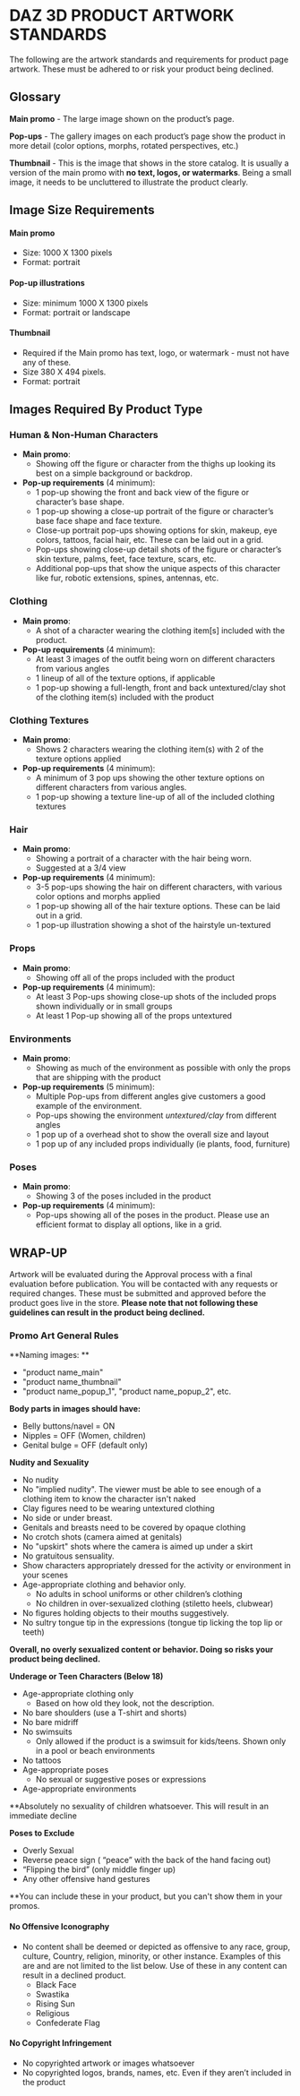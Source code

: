 # DAZ 3D PRODUCT ARTWORK STANDARDS

The following are the artwork standards and requirements for product page artwork. These must be adhered to or risk your product being declined.


## Glossary

**Main promo** -  The large image shown on the product’s page. 

**Pop-ups** - The gallery images on each product’s page show the product in more detail (color options, morphs, rotated perspectives, etc.)

**Thumbnail** - This is the image that shows in the store catalog. It is usually a version of the main promo with **no text, logos, or watermarks**. Being a small image, it needs to be uncluttered to illustrate the product clearly.


## Image Size Requirements

#### Main promo

* Size: 1000 X 1300 pixels
* Format: portrait

#### Pop-up illustrations

* Size: minimum 1000 X 1300 pixels
* Format: portrait or landscape

#### Thumbnail

* Required if the Main promo has text, logo, or watermark - must not have any of these. 
* Size 380 X 494 pixels.
* Format: portrait


## Images Required By Product Type


### Human & Non-Human Characters

* **Main promo**:
    *  Showing off the figure or character from the thighs up looking its best on a simple background or backdrop.
* **Pop-up requirements** (4 minimum):
    * 1 pop-up showing the front and back view of the figure or character’s base shape.
    * 1 pop-up showing a close-up portrait of the figure or character’s base face shape and face texture.
    * Close-up portrait pop-ups showing options for skin, makeup, eye colors, tattoos, facial hair, etc. These can be laid out in a grid.
    * Pop-ups showing close-up detail shots of the figure or character’s skin texture, palms, feet, face texture, scars, etc.
    * Additional pop-ups that show the unique aspects of this character like fur, robotic extensions, spines, antennas, etc.


### Clothing

* **Main promo**:
    *  A shot of a character wearing the clothing item[s] included with the product.
* **Pop-up requirements** (4 minimum):
    * At least 3 images of the outfit being worn on different characters from various angles
    * 1 lineup of all of the texture options, if applicable
    * 1 pop-up showing a full-length, front and back untextured/clay shot of the clothing item(s) included with the product


### Clothing Textures

* **Main promo**:
    * Shows 2 characters wearing the clothing item(s) with 2 of the texture options applied
* **Pop-up requirements** (4 minimum):
    * A minimum of 3 pop ups showing the other texture options on different characters from various angles.
    * 1 pop-up showing a texture line-up of all of the included clothing textures


### Hair

* **Main promo**: 
    * Showing a portrait of a character with the hair being worn. 
    * Suggested at a 3/4 view
* **Pop-up requirements** (4 minimum):
    * 3-5 pop-ups showing the hair on different characters, with various color options and morphs applied
    * 1 pop-up showing all of the hair texture options. These can be laid out in a grid.
    * 1 pop-up illustration showing a shot of the hairstyle un-textured

### Props

* **Main promo**: 
    * Showing off all of the props included with the product
* **Pop-up requirements** (4 minimum):
    * At least 3 Pop-ups showing close-up shots of the included props shown individually or in small groups
    * At least 1 Pop-up showing all of the props untextured


### Environments

* **Main promo**: 
    * Showing as much of the environment as possible with only the props that are shipping with the product
* **Pop-up requirements** (5 minimum):
    * Multiple Pop-ups from different angles give customers a good example of the environment.
    * Pop-ups showing the environment _untextured/clay_ from different angles
    * 1 pop up of a overhead shot to show the overall size and layout
    * 1 pop up of any included props individually (ie plants, food, furniture)


### Poses

* **Main promo**: 
    * Showing 3 of the poses included in the product
* **Pop-up requirements** (4 minimum):
    * Pop-ups showing all of the poses in the product. Please use an efficient format to display all options, like in a grid.

## WRAP-UP

Artwork will be evaluated during the Approval process with a final evaluation before publication. You will be contacted with any requests or required changes. These must be submitted and approved before the product goes live in the store. **Please note that not following these guidelines can result in the product being declined.**


### Promo Art General Rules

**Naming images: **

* "product name_main"
* "product name_thumbnail"
* "product name_popup_1", "product name_popup_2", etc.

**Body parts in images should have:**

* Belly buttons/navel = ON
* Nipples = OFF (Women, children)
* Genital bulge = OFF  (default only)

**Nudity and Sexuality**

* No nudity
* No "implied nudity".  The viewer must be able to see enough of a clothing item to know  the character isn't naked
* Clay figures need to be wearing untextured clothing
* No side or under breast.
* Genitals and breasts need to be covered by opaque clothing
* No crotch shots (camera aimed at genitals)
* No "upskirt" shots where the camera is aimed up under a skirt
* No gratuitous sensuality. 
* Show characters appropriately dressed for the activity or environment in your scenes
* Age-appropriate clothing and behavior only. 
    * No adults in school uniforms or other children’s clothing
    * No children in over-sexualized clothing (stiletto heels, clubwear)
* No figures holding objects to their mouths suggestively.
* No sultry tongue tip in the expressions (tongue tip licking the top lip or teeth)

**Overall, no overly sexualized content or behavior. Doing so risks your product being declined.**

**Underage or Teen Characters (Below 18)**

* Age-appropriate clothing only
    * Based on how old they look, not the description.
* No bare shoulders (use a T-shirt and shorts)
* No bare midriff
* No swimsuits
    * Only allowed if the product is a swimsuit for kids/teens. Shown only in a pool or beach environments
* No tattoos
* Age-appropriate poses
    * No sexual or suggestive poses or expressions
* Age-appropriate environments

**Absolutely no sexuality of children whatsoever. This will result in an immediate decline

**Poses to Exclude**

* Overly Sexual
* Reverse peace sign ( “peace” with the back of the hand facing out)
* “Flipping the bird” (only middle finger up)
* Any other offensive hand gestures

 **You can include these in your product, but you can't show them in your promos.

#### **No Offensive Iconography**

* No content shall be deemed or depicted as offensive to any race, group, culture, Country, religion, minority, or other instance. Examples of this are and are not limited to the list below. Use of these in any content can result in a declined product.
    * Black Face
    * Swastika
    * Rising Sun 
    * Religious 
    * Confederate Flag 

#### **No Copyright Infringement**

* No copyrighted artwork or images whatsoever
* No copyrighted logos, brands, names, etc. Even if they aren’t included in the product
